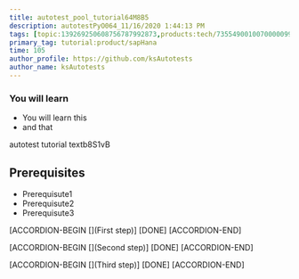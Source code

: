 ```yaml
---
title: autotest_pool_tutorial64M8B5
description: autotestPyO064_11/16/2020 1:44:13 PM
tags: [topic:139269250608756787992873,products:tech/73554900100700000996,tutorial:experience/advanced]
primary_tag: tutorial:product/sapHana
time: 105
author_profile: https://github.com/ksAutotests
author_name: ksAutotests
---
```

### You will learn
- You will learn this
- and that

autotest tutorial textb8S1vB

## Prerequisites
- Prerequisute1
- Prerequisute2
- Prerequisute3

[ACCORDION-BEGIN [](First step)]
[DONE]
[ACCORDION-END]

[ACCORDION-BEGIN [](Second step)]
[DONE]
[ACCORDION-END]

[ACCORDION-BEGIN [](Third step)]
[DONE]
[ACCORDION-END]

